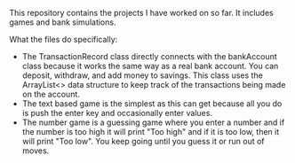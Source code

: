 This repository contains the projects I have worked on so far. It includes games and bank simulations.

What the files do specifically:
- The TransactionRecord class directly connects with the bankAccount class because it works the same way as a real bank account. You can deposit, withdraw, and add money to savings. This class uses the ArrayList<> data structure to keep track of the transactions being made on the account.
- The text based game is the simplest as this can get because all you do is push the enter key and occasionally enter values. 
- The number game is a guessing game where you enter a number and if the number is too high it will print "Too high" and if it is too low, then it will print "Too low". You keep going until you guess it or run out of moves.
